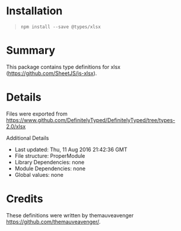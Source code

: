 # Installation
> `npm install --save @types/xlsx`

# Summary
This package contains type definitions for xlsx (https://github.com/SheetJS/js-xlsx).

# Details
Files were exported from https://www.github.com/DefinitelyTyped/DefinitelyTyped/tree/types-2.0/xlsx

Additional Details
 * Last updated: Thu, 11 Aug 2016 21:42:36 GMT
 * File structure: ProperModule
 * Library Dependencies: none
 * Module Dependencies: none
 * Global values: none

# Credits
These definitions were written by themauveavenger <https://github.com/themauveavenger/>.
